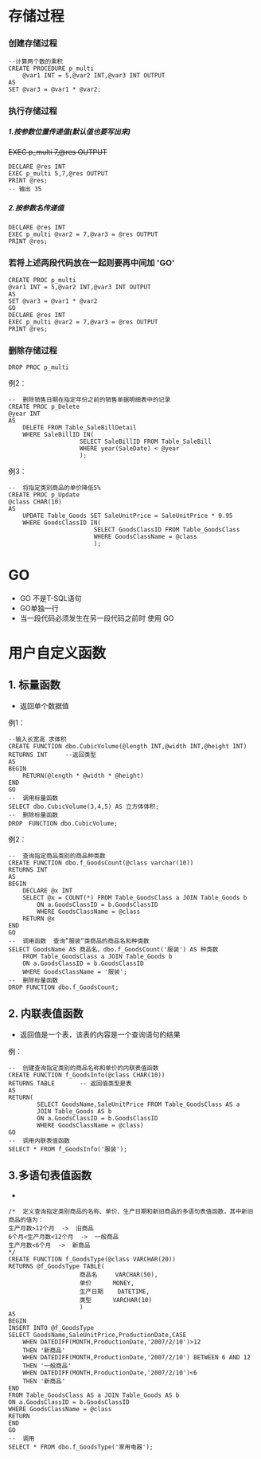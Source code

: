 # 存储过程

### 创建存储过程

````T-SQL
--计算两个数的乘积
CREATE PROCEDURE p_multi
	@var1 INT = 5,@var2 INT,@var3 INT OUTPUT
AS
SET @var3 = @var1 * @var2;
````

### 执行存储过程

##### 1.按参数位置传递值(默认值也要写出来)

~~EXEC p_multi 7,@res OUTPUT~~

````T-SQL
DECLARE @res INT
EXEC p_multi 5,7,@res OUTPUT
PRINT @res;
-- 输出 35
````

##### 2.按参数名传递值

````T-SQL
DECLARE @res INT
EXEC p_multi @var2 = 7,@var3 = @res OUTPUT
PRINT @res;
````

### 若将上述两段代码放在一起则要再中间加 'GO'

````T-SQL
CREATE PROC p_multi
@var1 INT = 5,@var2 INT,@var3 INT OUTPUT
AS
SET @var3 = @var1 * @var2
GO
DECLARE @res INT
EXEC p_multi @var2 = 7,@var3 = @res OUTPUT
PRINT @res;
````

### 删除存储过程

````T-SQL
DROP PROC p_multi
````



例2：

````T-SQL
--  删除销售日期在指定年份之前的销售单据明细表中的记录
CREATE PROC p_Delete
@year INT
AS
	DELETE FROM Table_SaleBillDetail
	WHERE SaleBillID IN(
					SELECT SaleBillID FROM Table_SaleBill
					WHERE year(SaleDate) < @year
					);
````

例3：

````T-SQL
--  将指定类别商品的单价降低5%
CREATE PROC p_Update
@class CHAR(10)
AS
	UPDATE Table_Goods SET SaleUnitPrice = SaleUnitPrice * 0.95
	WHERE GoodsClassID IN(
						SELECT GoodsClassID FROM Table_GoodsClass
						WHERE GoodsClassName = @class
						);
````



# GO

* GO 不是T-SQL语句
* GO单独一行
* 当一段代码必须发生在另一段代码之前时  使用 GO



# 用户自定义函数

## 1. 标量函数

* 返回单个数据值

例1：

````T-SQL
--输入长宽高 求体积
CREATE FUNCTION dbo.CubicVolume(@length INT,@width INT,@height INT)
RETURNS INT		--返回类型
AS
BEGIN
	RETURN(@length * @width * @height)
END
GO
--  调用标量函数
SELECT dbo.CubicVolume(3,4,5) AS 立方体体积;
--  删除标量函数
DROP　FUNCTION dbo.CubicVolume;
````

例2：

````T-SQL
--  查询指定商品类别的商品种类数
CREATE FUNCTION dbo.f_GoodsCount(@class varchar(10))
RETURNS INT
AS
BEGIN 
	DECLARE @x INT
	SELECT @x = COUNT(*) FROM Table_GoodsClass a JOIN Table_Goods b
		ON a.GoodsClassID = b.GoodsClassID 
		WHERE GoodsClassName = @class
	RETURN @x
END
GO
--  调用函数  查询”服装“类商品的商品名和种类数
SELECT GoodsName AS 商品名，dbo.f_GoodsCount('服装') AS 种类数
	FROM Table_GoodsClass a JOIN Table_Goods b
	ON a.GoodsClassID = b.GoodsClassID
	WHERE GoodsClassName = '服装';
--  删除标量函数
DROP FUNCTION dbo.f_GoodsCount;
````

## 2. 内联表值函数

* 返回值是一个表，该表的内容是一个查询语句的结果

例：

````T-SQL
--  创建查询指定类别的商品名称和单价的内联表值函数
CREATE FUNCTION f_GoodsInfo(@class CHAR(10))
RETURNS TABLE		-- 返回值类型是表
AS
RETURN(
		SELECT GoodsName,SaleUnitPrice FROM Table_GoodsClass AS a
		JOIN Table_Goods AS b
		ON a.GoodsClassID = b.GoodsClassID
		WHERE GoodsClassName = @class)
GO
--  调用内联表值函数
SELECT * FROM f_GoodsInfo('服装');
````



## 3.多语句表值函数

* 

```T-SQL
/*  定义查询指定类别商品的名称、单价、生产日期和新旧商品的多语句表值函数，其中新旧商品的值为：
生产月数>12个月  ->  旧商品
6个月<生产月数<12个月  ->  一般商品
生产月数<6个月  ->  新商品
*/
CREATE FUNCTION f_GoodsType(@class VARCHAR(20))
RETURNS @f_GoodsType TABLE(
					商品名		VARCHAR(50),
					单价		MONEY,
					生产日期	DATETIME,
					类型		VARCHAR(10)
					)
AS
BEGIN 
INSERT INTO @f_GoodsType
SELECT GoodsName,SaleUnitPrice,ProductionDate,CASE
	WHEN DATEDIFF(MONTH,ProductionDate,'2007/2/10')>12
	THEN '新商品'
	WHEN DATEDIFF(MONTH,ProductionDate,'2007/2/10') BETWEEN 6 AND 12 
	THEN '一般商品'
	WHEN DATEDIFF(MONTH,ProductionDate,'2007/2/10')<6
	THEN '新商品'
END
FROM Table_GoodsClass AS a JOIN Table_Goods AS b
ON a.GoodsClassID = b.GoodsClassID
WHERE GoodsClassName = @class
RETURN 
END
GO
--  调用
SELECT * FROM dbo.f_GoodsType('家用电器');
```

